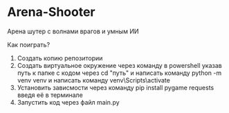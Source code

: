 # Arena-Shooter
Арена шутер с волнами врагов и умным ИИ

Как поиграть?
  1. Создать копию репозитории
  2. Создать виртуальное окружение через команду в powershell указав путь к папке с кодом через cd "путь" и написать команду python -m venv venv и написать команду venv\Scripts\activate
  3. Установить зависмости через команду pip install pygame requests введя её в терминале
  4. Запустить код через файл main.py
